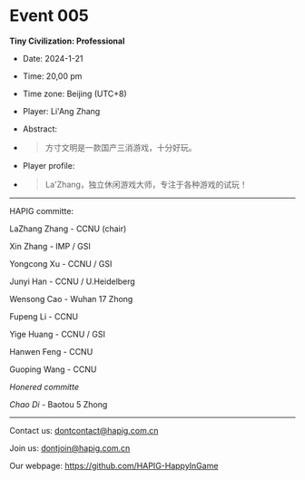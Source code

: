 # Event 005

**Tiny Civilization: Professional**

* Date: 2024-1-21

* Time: 20,00 pm

* Time zone: Beijing (UTC+8)

* Player: Li'Ang Zhang

* Abstract:

* > 方寸文明是一款国产三消游戏，十分好玩。

* Player profile:

* > La'Zhang，独立休闲游戏大师，专注于各种游戏的试玩！

***

HAPIG committe:

LaZhang Zhang - CCNU (chair)

Xin Zhang - IMP / GSI

Yongcong Xu - CCNU / GSI

Junyi Han - CCNU / U.Heidelberg

Wensong Cao - Wuhan 17 Zhong

Fupeng Li - CCNU

Yige Huang - CCNU / GSI

Hanwen Feng - CCNU

Guoping Wang - CCNU

*Honered committe*

*Chao Di* - Baotou 5 Zhong

***

Contact us: dontcontact@hapig.com.cn

Join us: dontjoin@hapig.com.cn

Our webpage: https://github.com/HAPIG-HappyInGame
